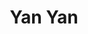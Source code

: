 ---
layout: page
title: Yan Yan
order: 2012-09
grad_date: 'Sept 2012'
lastname: Yan
description: PhD Graduate
importance: 1
category: work
current: false 
position: Graduate
current_pos: TikTok
website: https://www.linkedin.com/in/chrisyany/
Thesis: Learning from Imperfect and Related Labels 
---